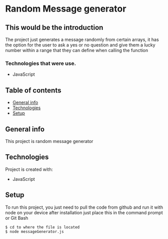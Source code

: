 # Random Message generator

## This would be the introduction 

The project just generates a message randomly from certain arrays, it has the option for the user to ask a yes or no question and give them a lucky number within a range that they can define when calling the function

### Technologies that were use.
+ JavaScript

## Table of contents
* [General info](#general-info)
* [Technologies](#technologies)
* [Setup](#setup)

## General info
This project is random message generator
	
## Technologies
Project is created with:
* JavaScript

	
## Setup
To run this project, you just need to pull the code from github and run it with node on your device after installation just place this in the command prompt or Git Bash

```
$ cd to where the file is located
$ node messageGenerator.js

```